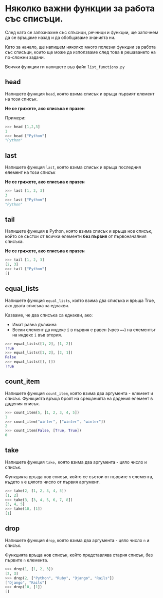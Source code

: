 # Няколко важни функции за работа със списъци.

След като се запознахме със спъсици, речници и функции, ще започнем да се връщаме назад и да обобщаваме знанията ни.

Като за начало, ще напишем няколко много полезни функции за работа със списъци, които ще може да използваме след това в решаването на по-сложни задачи.

Всички функции ги напишете във файл `list_functions.py`

## head

Напишете функция `head`, която взима списък и връща първият елемент на този списък.

**Не се грижете, ако списъка е празен**

Примери:

```python
>>> head [1,2,3]
1
>>> head ["Python"]
"Python"
```

## last

Напишете функция `last`, която взима списък и връща последния елемент на този списък

**Не се грижете, ако списъка е празен**

```python
>>> last [1, 2, 3]
3
>>> last ["Python"]
"Python"
```

## tail

Напишете функция в Python, която взима списък и връща нов списък, който се състои от всички елементи **без първия** от първоначалния списъка.

**Не се грижете, ако списъка е празен**

```python
>>> tail [1, 2, 3]
[2, 3]
>>> tail ["Python"]
[]
```

## equal_lists

Напишете функция `equal_lists`, която взима два списъка и връща True, ако двата списъка за еднакви.

Казваме, че два списъка са еднакви, ако:

* Имат равна дължина
* Всеки елемент да индекс `i` в първия е равен (чрез `==`) на елементът на индекс `i` във втория.

```python
>>> equal_lists([1, 2], [1, 2])
True
>>> equal_lists([1, 2], [2, 1])
False
>>> equal_lists([], [])
True
```

## count_item

Напишете функция `count_item`, която взима два аргумента - елемент и списък. Функцията връща броят на срещанията на дадения елемент в дадения списък.

```python
>>> count_item(5, [1, 2, 3, 4, 5])
1
>>> count_item("winter", ["winter", "winter"])
2
>>> count_item(False, [True, True])
0
```

## take

Напишете функция `take,` която взима два аргумента - цяло число и списък.

Функцията връща нов списък, който се състои от първите `n` елемента, където `n` е цялото число от първия аргумент.

```python
>>> take(2, [1, 2, 3, 4, 5])
[1, 2]
>>> take(3, [3, 4, 5, 6, 7, 8])
[3, 4, 5]
>>> take(10, [1])
[1]
```

## drop

Напишете функция `drop`, която взима два аргумента - цяло число `n` и списък.

Функцията връща нов списък, който представлява стария списък, без първите `n` елемента.

```python
>>> drop(1, [1, 2, 3])
[2, 3]
>>> drop(2, ["Python", "Ruby", "Django", "Rails"])
["Django", "Rails"]
>>> drop(10, [1])
[]
```
